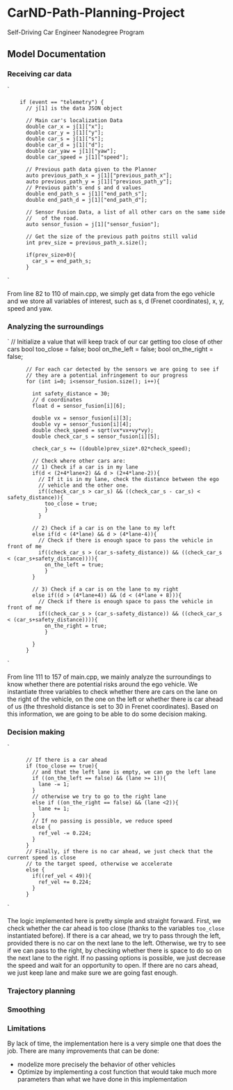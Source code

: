 # CarND-Path-Planning-Project
Self-Driving Car Engineer Nanodegree Program
   

## Model Documentation

### Receiving car data

`

        if (event == "telemetry") {
          // j[1] is the data JSON object
          
          // Main car's localization Data
          double car_x = j[1]["x"];
          double car_y = j[1]["y"];
          double car_s = j[1]["s"];
          double car_d = j[1]["d"];
          double car_yaw = j[1]["yaw"];
          double car_speed = j[1]["speed"];

          // Previous path data given to the Planner
          auto previous_path_x = j[1]["previous_path_x"];
          auto previous_path_y = j[1]["previous_path_y"];
          // Previous path's end s and d values 
          double end_path_s = j[1]["end_path_s"];
          double end_path_d = j[1]["end_path_d"];

          // Sensor Fusion Data, a list of all other cars on the same side 
          //   of the road.
          auto sensor_fusion = j[1]["sensor_fusion"];

          // Get the size of the previous path poitns still valid
          int prev_size = previous_path_x.size();

          if(prev_size>0){
            car_s = end_path_s;
          }

`

From line 82 to 110 of main.cpp, we simply get data from the ego vehicle and we store all variables of interest, such as s, d (Frenet coordinates), x, y, speed and yaw. 

### Analyzing the surroundings
`
          // Initialize a value that will keep track of our car getting too close of other cars
          bool too_close = false;
          bool on_the_left = false;
          bool on_the_right = false;

          // For each car detected by the sensors we are going to see if
          // they are a potential infringement to our progress
          for (int i=0; i<sensor_fusion.size(); i++){

            int safety_distance = 30;
            // d coordinates
            float d = sensor_fusion[i][6];
            
            double vx = sensor_fusion[i][3];
            double vy = sensor_fusion[i][4];
            double check_speed = sqrt(vx*vx+vy*vy);
            double check_car_s = sensor_fusion[i][5];

            check_car_s += ((double)prev_size*.02*check_speed);
            
            // Check where other cars are:
            // 1) Check if a car is in my lane
            if(d < (2+4*lane+2) && d > (2+4*lane-2)){ 
              // If it is in my lane, check the distance between the ego
              // vehicle and the other one. 
              if((check_car_s > car_s) && ((check_car_s - car_s) < safety_distance)){
                too_close = true;
                }
              }
            
            // 2) Check if a car is on the lane to my left
            else if(d < (4*lane) && d > (4*lane-4)){
              // Check if there is enough space to pass the vehicle in front of me
              if((check_car_s > (car_s-safety_distance)) && ((check_car_s < (car_s+safety_distance)))){
                on_the_left = true;
                }              
            }

            // 3) Check if a car is on the lane to my right
            else if((d > (4*lane+4)) && (d < (4*lane + 8))){
              // Check if there is enough space to pass the vehicle in front of me
              if((check_car_s > (car_s-safety_distance)) && ((check_car_s < (car_s+safety_distance)))){
                on_the_right = true;
                }
            
            }
          }

`

From line 111 to 157 of main.cpp, we mainly analyze the surroundings to know whether there are potential risks around the ego vehicle. We instantiate three variables to check whether there are cars on the lane on the right of the vehicle, on the one on the left or whether there is car ahead of us (the threshold distance is set to 30 in Frenet coordinates). Based on this information, we are going to be able to do some decision making.


### Decision making
`

          // If there is a car ahead
          if (too_close == true){
            // and that the left lane is empty, we can go the left lane
            if ((on_the_left == false) && (lane >= 1)){
              lane -= 1;
            }
            // otherwise we try to go to the right lane
            else if ((on_the_right == false) && (lane <2)){
              lane += 1;
            }
            // If no passing is possible, we reduce speed
            else {
              ref_vel -= 0.224;
            }
          }
          // Finally, if there is no car ahead, we just check that the current speed is close
          // to the target speed, otherwise we accelerate
          else {
            if((ref_vel < 49)){
              ref_vel += 0.224;
            }
          }

`

The logic implemented here is pretty simple and straight forward.
First, we check whether the car ahead is too close (thanks to the variables `too_close` instantiated before). If there is a car ahead, we try to pass through the left, provided there is no car on the next lane to the left. Otherwise, we try to see if we can pass to the right, by checking whether there is space to do so on the next lane to the right. 
If no passing options is possible, we just decrease the speed and wait for an opportunity to open. 
If there are no cars ahead, we just keep lane and make sure we are going fast enough.

### Trajectory planning

### Smoothing


### Limitations

By lack of time, the implementation here is a very simple one that does the job. There are many improvements that can be done:
- modelize more precisely the behavior of other vehicles
- Optimize by implementing a cost function that would take much more parameters than what we have done in this implementation